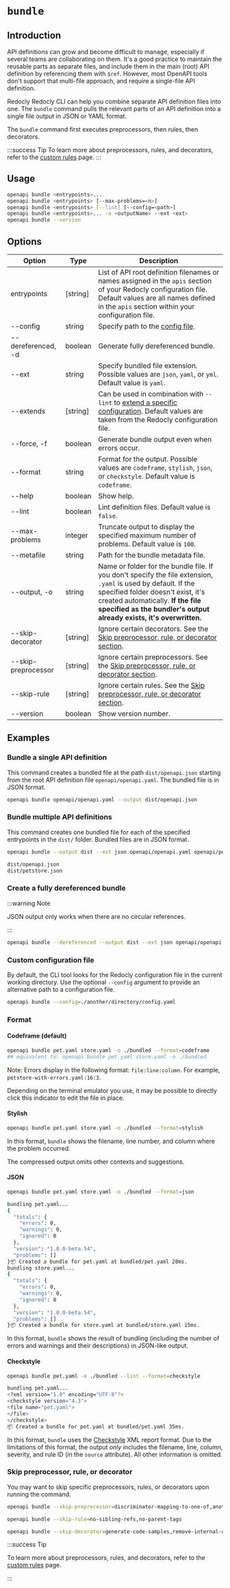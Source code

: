 # `bundle`

## Introduction

API definitions can grow and become difficult to manage, especially if several teams are collaborating on them. It's a good practice to maintain the reusable parts as separate files, and include them in the main (root) API definition by referencing them with `$ref`. However, most OpenAPI tools don't support that multi-file approach, and require a single-file API definition.

Redocly Redocly CLI can help you combine separate API definition files into one. The `bundle` command pulls the relevant parts of an API definition into a single file output in JSON or YAML format.

The `bundle` command first executes preprocessors, then rules, then decorators.

:::success Tip
To learn more about preprocessors, rules, and decorators, refer to the [custom rules](../resources/custom-rules.md) page.
:::

## Usage

```bash
openapi bundle <entrypoints>...
openapi bundle <entrypoints> [--max-problems=<n>]
openapi bundle <entrypoints> [--lint] [--config=<path>]
openapi bundle <entrypoints>... -o <outputName> --ext <ext>
openapi bundle --version
```

## Options

Option | Type | Description
-- | -- | --
entrypoints | [string] | List of API root definition filenames or names assigned in the `apis` section of your Redocly configuration file. Default values are all names defined in the `apis` section within your configuration file.
--config | string | Specify path to the [config file](#custom-configuration-file).
--dereferenced, -d | boolean | Generate fully dereferenced bundle.
--ext | string | Specify bundled file extension. Possible values are `json`, `yaml`, or `yml`. Default value is `yaml`.
--extends | [string] | Can be used in combination with `--lint` to [extend a specific configuration](./lint.md#extend-configuration).  Default values are taken from the Redocly configuration file.
--force, -f | boolean | Generate bundle output even when errors occur.
--format | string | Format for the output. Possible values are `codeframe`, `stylish`, `json`, or `checkstyle`. Default value is `codeframe`.
--help | boolean | Show help.
--lint | boolean | Lint definition files. Default value is `false`.
--max-problems | integer | Truncate output to display the specified maximum number of problems. Default value is `100`.
--metafile | string | Path for the bundle metadata file.
--output, -o | string | Name or folder for the bundle file. If you don't specify the file extension, `.yaml` is used by default. If the specified folder doesn't exist, it's created automatically. **If the file specified as the bundler's output already exists, it's overwritten.**
--skip-decorator | [string] | Ignore certain decorators. See the [Skip preprocessor, rule, or decorator section](#skip-preprocessor-rule-or-decorator).
--skip-preprocessor | [string] | Ignore certain preprocessors. See the [Skip preprocessor, rule, or decorator section](#skip-preprocessor-rule-or-decorator).
--skip-rule | [string] | Ignore certain rules. See the [Skip preprocessor, rule, or decorator section](#skip-preprocessor-rule-or-decorator).
--version | boolean | Show version number.


## Examples

### Bundle a single API definition

This command creates a bundled file at the path `dist/openapi.json` starting from the root API definition file `openapi/openapi.yaml`. The bundled file is in JSON format.

```bash
openapi bundle openapi/openapi.yaml --output dist/openapi.json
```

### Bundle multiple API definitions

This command creates one bundled file for each of the specified entrypoints in the `dist/` folder. Bundled files are in JSON format.

```bash Command
openapi bundle --output dist --ext json openapi/openapi.yaml openapi/petstore.yaml
```

```bash Output
dist/openapi.json
dist/petstore.json
```

### Create a fully dereferenced bundle

:::warning Note

JSON output only works when there are no circular references.

:::

```bash
openapi bundle --dereferenced --output dist --ext json openapi/openapi.yaml openapi/petstore.yaml
```

### Custom configuration file

By default, the CLI tool looks for the Redocly configuration file in the current working directory. Use the optional `--config` argument to provide an alternative path to a configuration file.

```bash
openapi bundle --config=./another/directory/config.yaml
```

### Format

#### Codeframe (default)

```bash
openapi bundle pet.yaml store.yaml -o ./bundled --format=codeframe
## equivalent to: openapi bundle pet.yaml store.yaml -o ./bundled
```

Note: Errors display in the following format: `file:line:column`. For example, `petstore-with-errors.yaml:16:3`.

Depending on the terminal emulator you use, it may be possible to directly click this indicator to edit the file in place.

#### Stylish

```bash
openapi bundle pet.yaml store.yaml -o ./bundled --format=stylish
```

In this format, `bundle` shows the filename, line number, and column where the problem occurred.

The compressed output omits other contexts and suggestions.

#### JSON

```bash Command
openapi bundle pet.yaml store.yaml -o ./bundled --format=json
```

```bash Output
bundling pet.yaml...
{
  "totals": {
    "errors": 0,
    "warnings": 0,
    "ignored": 0
  },
  "version": "1.0.0-beta.54",
  "problems": []
}📦 Created a bundle for pet.yaml at bundled/pet.yaml 28ms.
bundling store.yaml...
{
  "totals": {
    "errors": 0,
    "warnings": 0,
    "ignored": 0
  },
  "version": "1.0.0-beta.54",
  "problems": []
}📦 Created a bundle for store.yaml at bundled/store.yaml 15ms.
```

In this format, `bundle` shows the result of bundling (including the number of errors and warnings and their descriptions) in JSON-like output.

#### Checkstyle

```bash Command
openapi bundle pet.yaml -o ./bundled --lint --format=checkstyle
```

```bash Output
bundling pet.yaml...
<?xml version="1.0" encoding="UTF-8"?>
<checkstyle version="4.3">
<file name="pet.yaml">
</file>
</checkstyle>
📦 Created a bundle for pet.yaml at bundled/pet.yaml 35ms.
```

In this format, `bundle` uses the [Checkstyle](https://checkstyle.org/) XML report format.
Due to the limitations of this format, the output _only_ includes the filename, line, column, severity,
and rule ID (in the `source` attribute).
All other information is omitted.

### Skip preprocessor, rule, or decorator

You may want to skip specific preprocessors, rules, or decorators upon running the command.

```bash Skip preprocessors
openapi bundle --skip-preprocessor=discriminator-mapping-to-one-of,another-example
```

```bash Skip rules
openapi bundle --skip-rule=no-sibling-refs,no-parent-tags
```

```bash Skip decorators
openapi bundle --skip-decorator=generate-code-samples,remove-internal-operations
```

:::success Tip

To learn more about preprocessors, rules, and decorators, refer to the [custom rules](../resources/custom-rules.md) page.

:::
